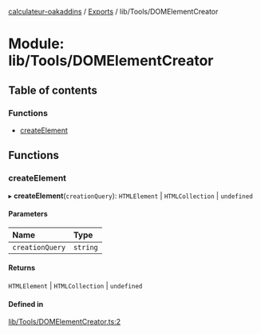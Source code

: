 [calculateur-oakaddins](../README.md) / [Exports](../modules.md) / lib/Tools/DOMElementCreator

# Module: lib/Tools/DOMElementCreator

## Table of contents

### Functions

- [createElement](lib_tools_domelementcreator.md#createelement)

## Functions

### createElement

▸ **createElement**(`creationQuery`): `HTMLElement` \| `HTMLCollection` \| `undefined`

#### Parameters

| Name | Type |
| :------ | :------ |
| `creationQuery` | `string` |

#### Returns

`HTMLElement` \| `HTMLCollection` \| `undefined`

#### Defined in

[lib/Tools/DOMElementCreator.ts:2](https://github.com/P0ulpy/Configurateur-OakAddins/blob/af13efb/src/lib/Tools/DOMElementCreator.ts#L2)
